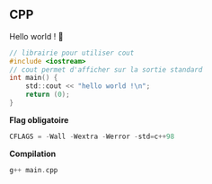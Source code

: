 ## **CPP**

Hello world ! 🙂

```c
// librairie pour utiliser cout
#include <iostream>
// cout permet d'afficher sur la sortie standard
int main() {
    std::cout << "hello world !\n";
    return (0);
}

```
**Flag obligatoire**

```c
CFLAGS = -Wall -Wextra -Werror -std=c++98
```
**Compilation**

```c
g++ main.cpp 

```
